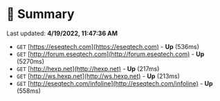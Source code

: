 # 📖 Summary
Last updated: **4/19/2022, 11:47:36 AM**

- `GET` [https://eseqtech.com](https://eseqtech.com) - **Up** (536ms)
- `GET` [http://forum.eseqtech.com](http://forum.eseqtech.com) - **Up** (5270ms)
- `GET` [http://hexp.net](http://hexp.net) - **Up** (217ms)
- `GET` [http://ws.hexp.net](http://ws.hexp.net) - **Up** (213ms)
- `GET` [http://eseqtech.com/infoline](http://eseqtech.com/infoline) - **Up** (558ms)
